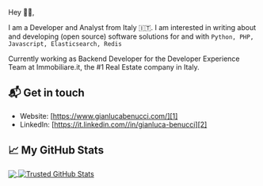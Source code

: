 Hey 👋🏻,

I am a Developer and Analyst from Italy 🇮🇹. 
I am interested in writing about and developing (open source) software solutions for and with `Python, PHP, Javascript, Elasticsearch, Redis`

Currently working as Backend Developer for the Developer Experience Team at Immobiliare.it, the #1 Real Estate company in Italy.

## 📬 Get in touch

- Website: [https://www.gianlucabenucci.com/][1]
- LinkedIn: [https://it.linkedin.com//in/gianluca-benucci][2]


## &#x1f4c8; My GitHub Stats

<a href="https://github.com/Trusted97/Trusted97">
  <img align="center" src="https://github-readme-stats.vercel.app/api/top-langs/?username=Trusted97&title_color=ffffff&text_color=c9cacc&icon_color=2bbc8a&bg_color=1d1f21" />
</a>

<a href="https://github.com/Trusted97/Trusted97">
  <img align="center" src="https://github-readme-stats.vercel.app/api?username=Trusted97&show_icons=true&line_height=27&count_private=true&title_color=ffffff&text_color=c9cacc&icon_color=2bbc8a&bg_color=1d1f21" alt="Trusted GitHub Stats" />
</a>

[1]: https://www.gianlucabenucci.com/
[2]: https://it.linkedin.com//in/gianluca-benucci
